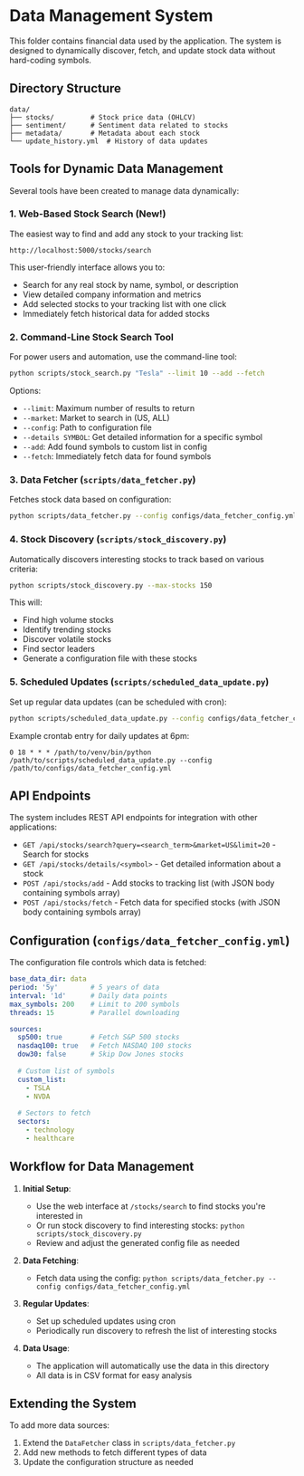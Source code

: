 # Data Management System

This folder contains financial data used by the application. The system is designed to dynamically discover, fetch, and update stock data without hard-coding symbols.

## Directory Structure

```
data/
├── stocks/         # Stock price data (OHLCV)
├── sentiment/      # Sentiment data related to stocks
├── metadata/       # Metadata about each stock
└── update_history.yml  # History of data updates
```

## Tools for Dynamic Data Management

Several tools have been created to manage data dynamically:

### 1. Web-Based Stock Search (New!)

The easiest way to find and add any stock to your tracking list:

```
http://localhost:5000/stocks/search
```

This user-friendly interface allows you to:
- Search for any real stock by name, symbol, or description
- View detailed company information and metrics
- Add selected stocks to your tracking list with one click
- Immediately fetch historical data for added stocks

### 2. Command-Line Stock Search Tool

For power users and automation, use the command-line tool:

```bash
python scripts/stock_search.py "Tesla" --limit 10 --add --fetch
```

Options:
- `--limit`: Maximum number of results to return
- `--market`: Market to search in (US, ALL)
- `--config`: Path to configuration file
- `--details SYMBOL`: Get detailed information for a specific symbol
- `--add`: Add found symbols to custom list in config
- `--fetch`: Immediately fetch data for found symbols

### 3. Data Fetcher (`scripts/data_fetcher.py`)

Fetches stock data based on configuration:

```bash
python scripts/data_fetcher.py --config configs/data_fetcher_config.yml
```

### 4. Stock Discovery (`scripts/stock_discovery.py`)

Automatically discovers interesting stocks to track based on various criteria:

```bash
python scripts/stock_discovery.py --max-stocks 150
```

This will:
- Find high volume stocks
- Identify trending stocks
- Discover volatile stocks
- Find sector leaders
- Generate a configuration file with these stocks

### 5. Scheduled Updates (`scripts/scheduled_data_update.py`)

Set up regular data updates (can be scheduled with cron):

```bash
python scripts/scheduled_data_update.py --config configs/data_fetcher_config.yml
```

Example crontab entry for daily updates at 6pm:
```
0 18 * * * /path/to/venv/bin/python /path/to/scripts/scheduled_data_update.py --config /path/to/configs/data_fetcher_config.yml
```

## API Endpoints

The system includes REST API endpoints for integration with other applications:

- `GET /api/stocks/search?query=<search_term>&market=US&limit=20` - Search for stocks
- `GET /api/stocks/details/<symbol>` - Get detailed information about a stock
- `POST /api/stocks/add` - Add stocks to tracking list (with JSON body containing symbols array)
- `POST /api/stocks/fetch` - Fetch data for specified stocks (with JSON body containing symbols array)

## Configuration (`configs/data_fetcher_config.yml`)

The configuration file controls which data is fetched:

```yaml
base_data_dir: data
period: '5y'        # 5 years of data
interval: '1d'      # Daily data points
max_symbols: 200    # Limit to 200 symbols
threads: 15         # Parallel downloading

sources:
  sp500: true       # Fetch S&P 500 stocks
  nasdaq100: true   # Fetch NASDAQ 100 stocks
  dow30: false      # Skip Dow Jones stocks
  
  # Custom list of symbols
  custom_list:
    - TSLA
    - NVDA
    
  # Sectors to fetch
  sectors:
    - technology
    - healthcare
```

## Workflow for Data Management

1. **Initial Setup**: 
   - Use the web interface at `/stocks/search` to find stocks you're interested in
   - Or run stock discovery to find interesting stocks: `python scripts/stock_discovery.py`
   - Review and adjust the generated config file as needed

2. **Data Fetching**:
   - Fetch data using the config: `python scripts/data_fetcher.py --config configs/data_fetcher_config.yml`

3. **Regular Updates**:
   - Set up scheduled updates using cron
   - Periodically run discovery to refresh the list of interesting stocks

4. **Data Usage**:
   - The application will automatically use the data in this directory
   - All data is in CSV format for easy analysis

## Extending the System

To add more data sources:
1. Extend the `DataFetcher` class in `scripts/data_fetcher.py`
2. Add new methods to fetch different types of data
3. Update the configuration structure as needed 
